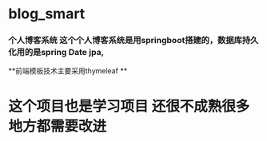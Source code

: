 # blog_smart
### 个人博客系统 这个个人博客系统是用springboot搭建的，数据库持久化用的是spring Date jpa,
**前端模板技术主要采用thymeleaf **
# 这个项目也是学习项目  还很不成熟很多地方都需要改进
